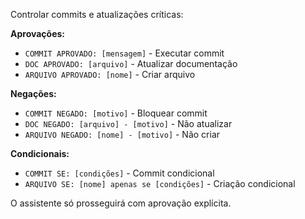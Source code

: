 Controlar commits e atualizações críticas:

**Aprovações:**
- `COMMIT APROVADO: [mensagem]` - Executar commit
- `DOC APROVADO: [arquivo]` - Atualizar documentação
- `ARQUIVO APROVADO: [nome]` - Criar arquivo

**Negações:**
- `COMMIT NEGADO: [motivo]` - Bloquear commit
- `DOC NEGADO: [arquivo] - [motivo]` - Não atualizar
- `ARQUIVO NEGADO: [nome] - [motivo]` - Não criar

**Condicionais:**
- `COMMIT SE: [condições]` - Commit condicional
- `ARQUIVO SE: [nome] apenas se [condições]` - Criação condicional

O assistente só prosseguirá com aprovação explícita.
